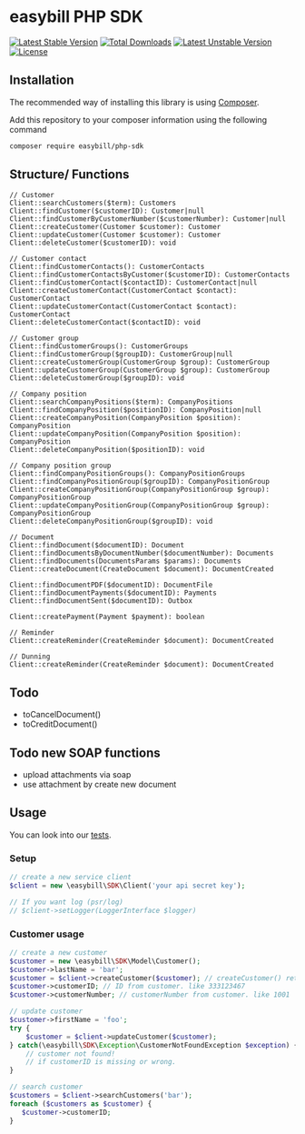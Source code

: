 easybill PHP SDK
================

[![Latest Stable Version](https://poser.pugx.org/easybill/php-sdk/v/stable.png)](https://packagist.org/packages/easybill/php-sdk) [![Total Downloads](https://poser.pugx.org/easybill/php-sdk/downloads.png)](https://packagist.org/packages/easybill/php-sdk) [![Latest Unstable Version](https://poser.pugx.org/easybill/php-sdk/v/unstable.png)](https://packagist.org/packages/easybill/php-sdk) [![License](https://poser.pugx.org/easybill/php-sdk/license.png)](https://packagist.org/packages/easybill/php-sdk)

## Installation
The recommended way of installing this library is using [Composer](http://getcomposer.org/). 

Add this repository to your composer information using the following command

```bash
composer require easybill/php-sdk
```

## Structure/ Functions

```
// Customer
Client::searchCustomers($term): Customers
Client::findCustomer($customerID): Customer|null
Client::findCustomerByCustomerNumber($customerNumber): Customer|null
Client::createCustomer(Customer $customer): Customer
Client::updateCustomer(Customer $customer): Customer
Client::deleteCustomer($customerID): void

// Customer contact
Client::findCustomerContacts(): CustomerContacts
Client::findCustomerContactsByCustomer($customerID): CustomerContacts
Client::findCustomerContact($contactID): CustomerContact|null
Client::createCustomerContact(CustomerContact $contact): CustomerContact
Client::updateCustomerContact(CustomerContact $contact): CustomerContact
Client::deleteCustomerContact($contactID): void

// Customer group
Client::findCustomerGroups(): CustomerGroups
Client::findCustomerGroup($groupID): CustomerGroup|null
Client::createCustomerGroup(CustomerGroup $group): CustomerGroup
Client::updateCustomerGroup(CustomerGroup $group): CustomerGroup
Client::deleteCustomerGroup($groupID): void

// Company position
Client::searchCompanyPositions($term): CompanyPositions
Client::findCompanyPosition($positionID): CompanyPosition|null
Client::createCompanyPosition(CompanyPosition $position): CompanyPosition
Client::updateCompanyPosition(CompanyPosition $position): CompanyPosition
Client::deleteCompanyPosition($positionID): void

// Company position group
Client::findCompanyPositionGroups(): CompanyPositionGroups
Client::findCompanyPositionGroup($groupID): CompanyPositionGroup
Client::createCompanyPositionGroup(CompanyPositionGroup $group): CompanyPositionGroup
Client::updateCompanyPositionGroup(CompanyPositionGroup $group): CompanyPositionGroup
Client::deleteCompanyPositionGroup($groupID): void

// Document
Client::findDocument($documentID): Document
Client::findDocumentsByDocumentNumber($documentNumber): Documents
Client::findDocuments(DocumentsParams $params): Documents
Client::createDocument(CreateDocument $document): DocumentCreated

Client::findDocumentPDF($documentID): DocumentFile
Client::findDocumentPayments($documentID): Payments
Client::findDocumentSent($documentID): Outbox

Client::createPayment(Payment $payment): boolean

// Reminder
Client::createReminder(CreateReminder $document): DocumentCreated

// Dunning
Client::createReminder(CreateReminder $document): DocumentCreated

```

## Todo
- toCancelDocument()
- toCreditDocument()

## Todo new SOAP functions
- upload attachments via soap
- use attachment by create new document

## Usage

You can look into our [tests](https://github.com/easybill/php-sdk/tree/master/tests/easybill/SDK).

### Setup

```php
// create a new service client
$client = new \easybill\SDK\Client('your api secret key');

// If you want log (psr/log)
// $client->setLogger(LoggerInterface $logger)
```

### Customer usage

```php
// create a new customer
$customer = new \easybill\SDK\Model\Customer();
$customer->lastName = 'bar';
$customer = $client->createCustomer($customer); // createCustomer() return a new Customer Object.
$customer->customerID; // ID from customer. like 333123467
$customer->customerNumber; // customerNumber from customer. like 1001

// update customer
$customer->firstName = 'foo';
try {
    $customer = $client->updateCustomer($customer);
} catch(\easybill\SDK\Exception\CustomerNotFoundException $exception) {
    // customer not found!
    // if customerID is missing or wrong.
}

// search customer
$customers = $client->searchCustomers('bar');
foreach ($customers as $customer) {
   $customer->customerID;
}
```
